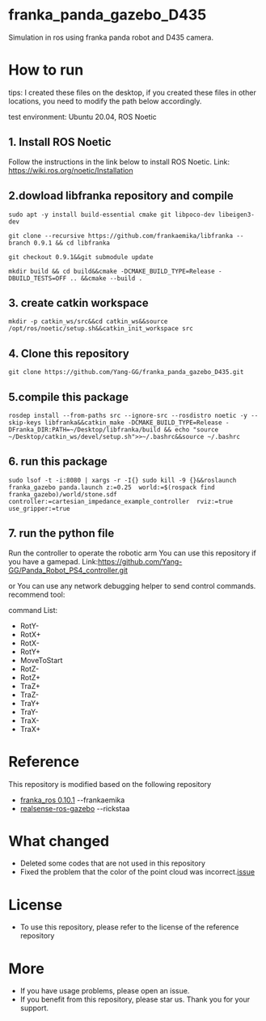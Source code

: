 # franka_panda_gazebo_D435
Simulation in ros using franka panda robot and D435 camera.

# How to run
tips: I created these files on the desktop, if you created these files in other locations, you need to modify the path below accordingly.

test environment: Ubuntu 20.04, ROS Noetic
## 1. Install ROS Noetic
Follow the instructions in the link below to install ROS Noetic.
Link: https://wiki.ros.org/noetic/Installation
## 2.dowload libfranka repository and compile
```
sudo apt -y install build-essential cmake git libpoco-dev libeigen3-dev

git clone --recursive https://github.com/frankaemika/libfranka --branch 0.9.1 && cd libfranka

git checkout 0.9.1&&git submodule update

mkdir build && cd build&&cmake -DCMAKE_BUILD_TYPE=Release -DBUILD_TESTS=OFF .. &&cmake --build .
```
## 3. create catkin workspace
```
mkdir -p catkin_ws/src&&cd catkin_ws&&source /opt/ros/noetic/setup.sh&&catkin_init_workspace src
```
## 4. Clone this repository
```
git clone https://github.com/Yang-GG/franka_panda_gazebo_D435.git
```
## 5.compile this package
```
rosdep install --from-paths src --ignore-src --rosdistro noetic -y --skip-keys libfranka&&catkin_make -DCMAKE_BUILD_TYPE=Release -DFranka_DIR:PATH=~/Desktop/libfranka/build && echo "source ~/Desktop/catkin_ws/devel/setup.sh">>~/.bashrc&&source ~/.bashrc
```
## 6. run this package
```
sudo lsof -t -i:8080 | xargs -r -I{} sudo kill -9 {}&&roslaunch franka_gazebo panda.launch z:=0.25  world:=$(rospack find franka_gazebo)/world/stone.sdf controller:=cartesian_impedance_example_controller  rviz:=true use_gripper:=true 
```
## 7. run the python file
Run the controller to operate the robotic arm
You can use this repository if you have a gamepad.
Link:https://github.com/Yang-GG/Panda_Robot_PS4_controller.git

or You can use any network debugging helper to send control commands.
recommend tool:

command List:
- RotY-
- RotX+
- RotX-
- RotY+
- MoveToStart
- RotZ-
- RotZ+
- TraZ+
- TraZ-
- TraY+
- TraY-
- TraX-
- TraX+

# Reference
This repository is modified based on the following repository
- [franka_ros 0.10.1](https://github.com/frankaemika/franka_ros) --frankaemika
- [realsense-ros-gazebo](https://github.com/rickstaa/realsense-ros-gazebo.git) --rickstaa

# What changed
- Deleted some codes that are not used in this repository
- Fixed the problem that the color of the point cloud was incorrect.[issue](https://github.com/pal-robotics/realsense_gazebo_plugin/issues/31)

# License
- To use this repository, please refer to the license of the reference repository

# More
- If you have usage problems, please open an issue.
- If you benefit from this repository, please star us. Thank you for your support.
